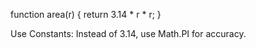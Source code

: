function area(r) {
    return 3.14 * r * r;
}


Use Constants: Instead of 3.14, use Math.PI for accuracy.
